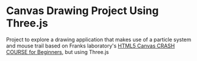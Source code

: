 # Canvas Drawing Project Using Three.js

Project to explore a drawing application that makes use of a particle system and mouse trail based on Franks laboratory's [HTML5 Canvas CRASH COURSE for Beginners](https://www.youtube.com/watch?v=Yvz_axxWG4Y&ab_channel=Frankslaboratory), but using Three.js
